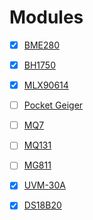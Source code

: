 # Modules

- [x] [BME280](./BME280)

- [x] [BH1750](./BH1750)

- [x] [MLX90614](./MLX90614)

- [ ] [Pocket Geiger](./Pocket_Geiger)

- [ ] [MQ7](./MQ7)

- [ ] [MQ131](./MQ131)

- [ ] [MG811](./MG811)

- [x] [UVM-30A](./UVM-30A)

- [x] [DS18B20](./DS18B20)